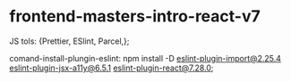 # frontend-masters-intro-react-v7

JS tols: {Prettier, ESlint, Parcel,};

comand-install-plungin-eslint: npm install -D eslint-plugin-import@2.25.4 eslint-plugin-jsx-a11y@6.5.1 eslint-plugin-react@7.28.0;
